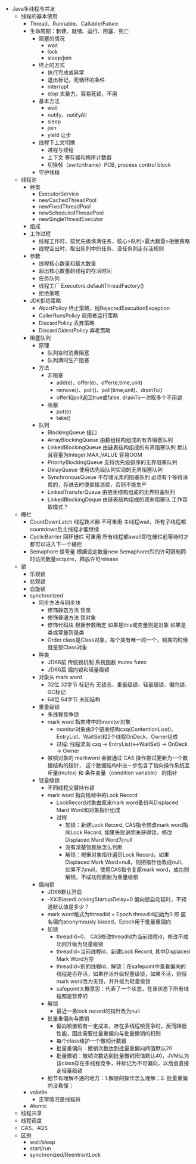 - Java多线程与并发
  - 线程的基本使用
    - Thread、Runnable、Callable/Future
    - 生命周期：新建、就绪、运行、阻塞、死亡
      - 阻塞的情况
        - wait
        - lock
        - sleep/join
      - 终止的方式
        - 执行完成或异常
        - 退出标记，死循环的条件
        - interrupt
        - stop 太暴力，容易死锁，不用
      - 基本方法
        - wait
        - notify、notifyAll
        - sleep
        - join
        - yield 让步
      - 线程下上文切换
        - 进程与线程
        - 上下文 寄存器和程序计数器
        - 切换帧（switchframe）PCB, process control block
      - 守护线程
  - 线程池
    - 种类
      - ExecutorService
      - newCachedThreadPool
      - newFixedThreadPool
      - newScheduledThreadPool
      - newSingleThreadExecutor
    - 组成
    - 工作过程
      - 线程工作时，按优先级填满任务，核心>队列>最大数量>拒绝策略
      - 线程空出时，取出队列中的任务，没任务则走存活规则
    - 参数
      - 线程核心数量和最大数量
      - 超出核心数量的线程的存活时间
      - 任务队列
      - 线程工厂 Executors.defaultThreadFactory()
      - 拒绝策略
    - JDK拒绝策略
      - AbortPolicy 终止策略，抛RejectedExecutionException
      - CallerRunsPolicy 调用者运行策略
      - DiscardPolicy 丢弃策略
      - DiscardOldestPolicy 弃老策略
    - 阻塞队列
      - 原理
        - 队列空时消费阻塞
        - 队列满时生产阻塞
      - 方法
        - 非阻塞
          - add(e)、offer(e)、offer(e,time,unit)
          - remove()、poll()、poll(time,unit)、drainTo()
          - offer和poll返回true或false, drainTo一次取多个不用锁
        - 阻塞
          - put(e)
          - take()
      - 队列
        - BlockingQueue 接口
        - ArrayBlockingQueue 由数组结构组成的有界阻塞队列
        - LinkedBlockingQueue 由链表结构组成的有界阻塞队列 默认且容量为Integer.MAX_VALUE 容易OOM
        - PriorityBlockingQueue 支持优先级排序的无界阻塞队列
        - DelayQueue 使用优先级队列实现的无界阻塞队列
        - SynchronousQueue 不存储元素的阻塞队列 必须有个等待消费的，存进去时便直接消费，否则不能生产
        - LinkedTransferQueue 由链表结构组成的无界阻塞队列
        - LinkedBlockingDeque 由链表结构组成的双向阻塞队 工作窃取模式？
  - 栅栏
    - CountDownLatch 线程技术器 不可重用 主线程wait，所有子线程都countdown后主线程才能继续
    - CyclicBarrier 回环栅栏 可重用 所有线程都await即在栅栏前等待时才都可以进入下一个栅栏
    - Semaphore 信号量 根据设定数量new Semaphore(5)的许可限制同时访问数量acquire，释放许可release
  - 锁
    - 乐观锁
    - 悲观锁
    - 自旋锁
    - synchronized
      - 同步方法与同步块
        - 修饰静态方法 锁类
        - 修饰普通方法 锁对象
        - 修饰代码块 根据参数确定 如果是this或变量则是对象 如果是类或常量则是类
        - Order.class是Class对象，每个类有唯一的一个，锁类的时候就是锁Class对象
      - 种类
        - JDK6前 传统锁机制 系统函数 mutex futex
        - JDK6后 偏向锁和轻量级锁
      - 对象头 mark word
        - 32位 32字节 标记有 无锁态、重量级锁、轻量级锁、偏向锁、GC标记
        - 64位 64字节 未知结构
      - 重量级锁
        - 多线程竞争锁
        - mark word 指向堆中的monitor对象
          - monitor对象由3个链表结构cxq(ContentionLisst)、EntryList、WaitSet和2个线程OnDeck、Owner组成
          - 过程: 线程流向 cxq -> EntryList(<->WaitSet) -> OnDeck -> Owner
        - 被锁对象的 markword 会被通过 CAS 操作尝试更新为一个数据结构的指针， 这个数据结构中进一步包含了指向操作系统互斥量(mutex) 和 条件变量（condition variable） 的指针
      - 轻量级锁
        - 不同线程交替持有锁
        - mark word 指向栈帧中的Lock Record
          - LockRecord对象由原来mark word备份叫Displaced Mard Word和对象指针组成
          - 过程
            - 加锁：新建Lock Record, CAS指令修改mark word指向Lock Record, 如果失败说明未获得锁，修改Displaced Mard Word为null
            - 没有清楚锁膨胀怎么判断
            - 解锁：根据对象指针遍历Lock Record，如果Displaced Mark Word=null，则把指针也改成null，如果不为null，使用CAS指令复原mark word，成功则解锁，不成功则膨胀为重量级锁
      - 偏向锁
        - JDK6默认开启
        - -XX:BiasedLockingStartupDelay=0 偏向锁启动延时，不知道默认值是多少？
        - mark word格式为threadId + Epoch threadId初始为0 即 匿名偏向anonymously biased，Epoch用于批量重偏向
        - 加锁
          - threadId=0， CAS修改threadId为当前线程id，修改不成功则升级为轻量级锁
          - threadId=当前线程id，新建Lock Record, 其中Displaced Mark Word为空
          - threadId=别的线程id，解锁：在safepoint中查看偏向的线程是否存活，如果存活升级轻量级锁，如果不活，则将mark word改为无锁，并升级为轻量级锁
          - safepoint大概意思：代表了一个状态，在该状态下所有线程都是暂停的
        - 解锁
          - 最近一条lock record的指针改为null
        - 批量重偏向与撤销
          - 偏向锁撤销有一定成本，存在多线程锁竞争时，反而降低性能，因此需要批量重偏向与批量撤销的机制
          - 每个class维护一个撤销计数器
          - 批量重偏向：撤销次数达到批量重偏向阀值默认20
          - 批量撤销：撤销次数达到批量撤销阀值默认40，JVM认为该class存在多线程竞争，并标记为不可偏向，以后会直接走轻量级锁
        - 细节有理解不通的地方：1.解锁的操作怎么理解；2. 批量重偏向没看懂；
    - volatile
      - 正常情况是线程将
    - Atomic
  - 线程共享
  - 线程调度
  - CAS、AQS
  - 区别
    - wait/sleep
    - start/run
    - synchronized/ReentrantLock